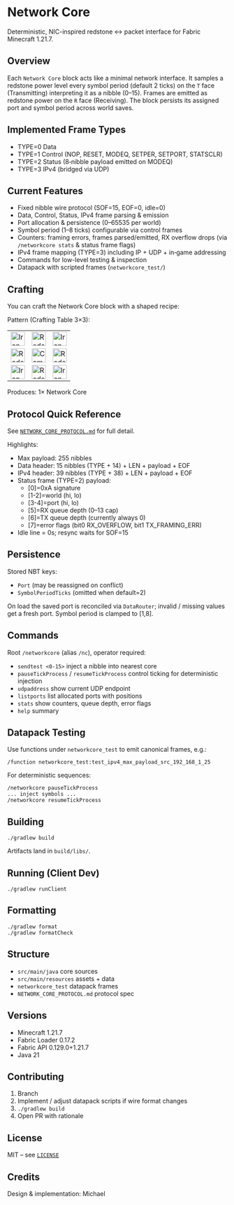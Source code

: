 # Network Core

Deterministic, NIC-inspired redstone ↔ packet interface for Fabric Minecraft 1.21.7.

## Overview

Each `Network Core` block acts like a minimal network interface. It samples a redstone power level every symbol period (default 2 ticks) on the `T` face (Transmitting) interpreting it as a nibble (0–15). Frames are emitted as redstone power on the `R` face (Receiving). The block persists its assigned port and symbol period across world saves.

## Implemented Frame Types

- TYPE=0 Data
- TYPE=1 Control (NOP, RESET, MODEQ, SETPER, SETPORT, STATSCLR)
- TYPE=2 Status (8‑nibble payload emitted on MODEQ)
- TYPE=3 IPv4 (bridged via UDP)

## Current Features

- Fixed nibble wire protocol (SOF=15, EOF=0, idle=0)
- Data, Control, Status, IPv4 frame parsing & emission
- Port allocation & persistence (0–65535 per world)
- Symbol period (1–8 ticks) configurable via control frames
- Counters: framing errors, frames parsed/emitted, RX overflow drops (via `/networkcore stats` & status frame flags)
- IPv4 frame mapping (TYPE=3) including IP + UDP + in‑game addressing
- Commands for low-level testing & inspection
- Datapack with scripted frames (`networkcore_test/`)

## Crafting

You can craft the Network Core block with a shaped recipe:

Pattern (Crafting Table 3×3):

|  |  |  |
| --- | --- | --- |
| <img src="https://minecraft.wiki/images/Invicon_Iron_Ingot.png" alt="Iron Ingot" width="32" /> | <img src="https://minecraft.wiki/images/Invicon_Redstone.png" alt="Redstone Dust" width="32" /> | <img src="https://minecraft.wiki/images/Invicon_Iron_Ingot.png" alt="Iron Ingot" width="32" /> |
| <img src="https://minecraft.wiki/images/Invicon_Redstone.png" alt="Redstone Dust" width="32" /> | <img src="https://minecraft.wiki/images/Invicon_Redstone_Comparator.png" alt="Comparator" width="32" /> | <img src="https://minecraft.wiki/images/Invicon_Redstone.png" alt="Redstone Dust" width="32" /> |
| <img src="https://minecraft.wiki/images/Invicon_Iron_Ingot.png" alt="Iron Ingot" width="32" /> | <img src="https://minecraft.wiki/images/Invicon_Redstone.png" alt="Redstone Dust" width="32" /> | <img src="https://minecraft.wiki/images/Invicon_Iron_Ingot.png" alt="Iron Ingot" width="32" /> |

Produces: 1× Network Core

## Protocol Quick Reference

See [`NETWORK_CORE_PROTOCOL.md`](NETWORK_CORE_PROTOCOL.md) for full detail.

Highlights:

- Max payload: 255 nibbles
- Data header: 15 nibbles (TYPE + 14) + LEN + payload + EOF
- IPv4 header: 39 nibbles (TYPE + 38) + LEN + payload + EOF
- Status frame (TYPE=2) payload:
  - [0]=0xA signature
  - [1-2]=world (hi, lo)
  - [3-4]=port (hi, lo)
  - [5]=RX queue depth (0–13 cap)
  - [6]=TX queue depth (currently always 0)
  - [7]=error flags (bit0 RX_OVERFLOW, bit1 TX_FRAMING_ERR)
- Idle line = 0s; resync waits for SOF=15

## Persistence

Stored NBT keys:

- `Port` (may be reassigned on conflict)
- `SymbolPeriodTicks` (omitted when default=2)

On load the saved port is reconciled via `DataRouter`; invalid / missing values get a fresh port. Symbol period is clamped to [1,8].

## Commands

Root `/networkcore` (alias `/nc`), operator required:

- `sendtest <0-15>` inject a nibble into nearest core
- `pauseTickProcess` / `resumeTickProcess` control ticking for deterministic injection
- `udpaddress` show current UDP endpoint
- `listports` list allocated ports with positions
- `stats` show counters, queue depth, error flags
- `help` summary

## Datapack Testing

Use functions under `networkcore_test` to emit canonical frames, e.g.:

```
/function networkcore_test:test_ipv4_max_payload_src_192_168_1_25
```

For deterministic sequences:

```
/networkcore pauseTickProcess
... inject symbols ...
/networkcore resumeTickProcess
```

## Building

```
./gradlew build
```

Artifacts land in `build/libs/`.

## Running (Client Dev)

```
./gradlew runClient
```

## Formatting

```
./gradlew format
./gradlew formatCheck
```

## Structure

- `src/main/java` core sources
- `src/main/resources` assets + data
- `networkcore_test` datapack frames
- `NETWORK_CORE_PROTOCOL.md` protocol spec

## Versions

- Minecraft 1.21.7
- Fabric Loader 0.17.2
- Fabric API 0.129.0+1.21.7
- Java 21

## Contributing

1. Branch
2. Implement / adjust datapack scripts if wire format changes
3. `./gradlew build`
4. Open PR with rationale

## License

MIT – see [`LICENSE`](LICENSE)

## Credits

Design & implementation: Michael
